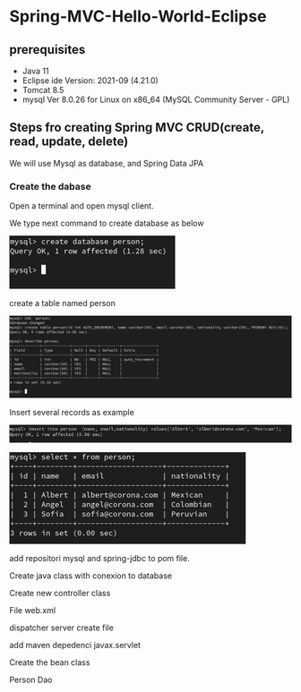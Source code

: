 # Spring-MVC-Hello-World-Eclipse
<h2> prerequisites </h2>

<ul>
  <li>Java 11</li>
  <li>Eclipse ide Version: 2021-09 (4.21.0) </li>
  <li>Tomcat 8.5 </li>
  <li>mysql  Ver 8.0.26 for Linux on x86_64 (MySQL Community Server - GPL)</p>

</ul>
<h2>Steps fro creating Spring MVC CRUD(create, read, update, delete)</h2>
<p>We will use Mysql as database, and Spring Data JPA</p>
<h3>Create the dabase</h3>
<p>Open a terminal and open mysql client. </p>
<p>We type next command to create database as below</p>

![crud_02](pictures/crud_02.png)
<p> create a table named person</p>

![crud_03](pictures/crud_04.png)
<p>Insert several records as example</p>

![crud_03](pictures/crud_05.png)

![crud_03](pictures/crud_06.png)



<p>add repositori mysql and spring-jdbc to pom file.</p>

<p>Create java class with conexion to database</p>
<p>Create new controller class </p>
<p>File web.xml</p>
<p>dispatcher server create file<p>
<p> add maven depedenci javax.servlet<p>
<p>Create the bean class</p>
<p>Person Dao</p>










